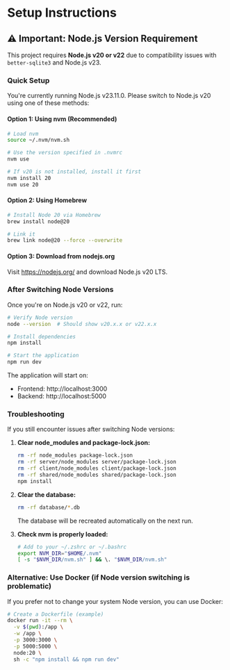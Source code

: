 # Setup Instructions

## ⚠️ Important: Node.js Version Requirement

This project requires **Node.js v20 or v22** due to compatibility issues with `better-sqlite3` and Node.js v23.

### Quick Setup

You're currently running Node.js v23.11.0. Please switch to Node.js v20 using one of these methods:

#### Option 1: Using nvm (Recommended)

```bash
# Load nvm
source ~/.nvm/nvm.sh

# Use the version specified in .nvmrc
nvm use

# If v20 is not installed, install it first
nvm install 20
nvm use 20
```

#### Option 2: Using Homebrew

```bash
# Install Node 20 via Homebrew
brew install node@20

# Link it
brew link node@20 --force --overwrite
```

#### Option 3: Download from nodejs.org

Visit https://nodejs.org/ and download Node.js v20 LTS.

### After Switching Node Versions

Once you're on Node.js v20 or v22, run:

```bash
# Verify Node version
node --version  # Should show v20.x.x or v22.x.x

# Install dependencies
npm install

# Start the application
npm run dev
```

The application will start on:
- Frontend: http://localhost:3000
- Backend: http://localhost:5000

### Troubleshooting

If you still encounter issues after switching Node versions:

1. **Clear node_modules and package-lock.json:**
   ```bash
   rm -rf node_modules package-lock.json
   rm -rf server/node_modules server/package-lock.json
   rm -rf client/node_modules client/package-lock.json
   rm -rf shared/node_modules shared/package-lock.json
   npm install
   ```

2. **Clear the database:**
   ```bash
   rm -rf database/*.db
   ```
   The database will be recreated automatically on the next run.

3. **Check nvm is properly loaded:**
   ```bash
   # Add to your ~/.zshrc or ~/.bashrc
   export NVM_DIR="$HOME/.nvm"
   [ -s "$NVM_DIR/nvm.sh" ] && \. "$NVM_DIR/nvm.sh"
   ```

### Alternative: Use Docker (if Node version switching is problematic)

If you prefer not to change your system Node version, you can use Docker:

```bash
# Create a Dockerfile (example)
docker run -it --rm \
  -v $(pwd):/app \
  -w /app \
  -p 3000:3000 \
  -p 5000:5000 \
  node:20 \
  sh -c "npm install && npm run dev"
```

